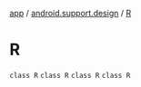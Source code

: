[app](../../index.md) / [android.support.design](../index.md) / [R](.)

# R

`class R`
`class R`
`class R`
`class R`